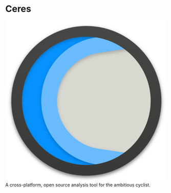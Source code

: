 # Ceres
[![Ceres](/internals/Ceres-01.png)]()
A cross-platform, open source analysis tool for the ambitious cyclist.

